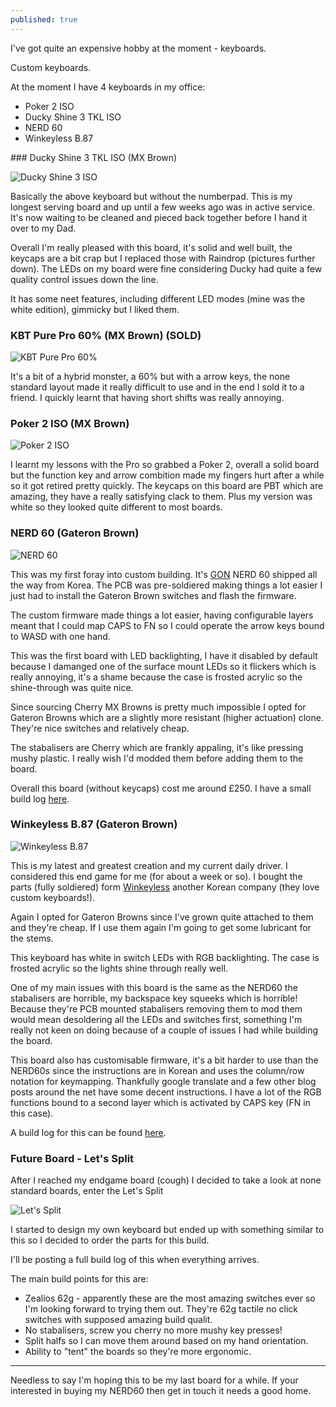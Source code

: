 ```yaml
---
published: true
---
```

I've got quite an expensive hobby at the moment - keyboards.

Custom keyboards.

At the moment I have 4 keyboards in my office:

* Poker 2 ISO
* Ducky Shine 3 TKL ISO
* NERD 60
* Winkeyless B.87

### Ducky Shine 3 TKL ISO (MX Brown)

![Ducky Shine 3 ISO](http://i.imgur.com/QGkCUtV.png)

Basically the above keyboard but without the numberpad. This is my longest serving board and up until a few weeks ago was in active service. It's now waiting to be cleaned and pieced back together before I hand it over to my Dad.

Overall I'm really pleased with this board, it's solid and well built, the keycaps are a bit crap but I replaced those with Raindrop (pictures further down). The LEDs on my board were fine considering Ducky had quite a few quality control issues down the line.

It has some neet features, including different LED modes (mine was the white edition), gimmicky but I liked them.

### KBT Pure Pro 60% (MX Brown) (SOLD)

![KBT Pure Pro 60%](https://i.imgur.com/7bkWg7D.jpg)

It's a bit of a hybrid monster, a 60% but with a arrow keys, the none standard layout made it really difficult to use and in the end I sold it to a friend. I quickly learnt that having short shifts was really annoying.

### Poker 2 ISO (MX Brown)

![Poker 2 ISO](https://i.imgur.com/oaryVv5.jpg)

I learnt my lessons with the Pro so grabbed a Poker 2, overall a solid board but the function key and arrow combition made my fingers hurt after a while so it got retired pretty quickly. The keycaps on this board are PBT which are amazing, they have a really satisfying clack to them. Plus my version was white so they looked quite different to most boards.

### NERD 60 (Gateron Brown)

![NERD 60](https://i.imgur.com/lEH9IIF.jpg)

This was my first foray into custom building. It's [GON](http://http://www.gonskeyboardworks.com/) NERD 60 shipped all the way from Korea. The PCB was pre-soldiered making things a lot easier I just had to install the Gateron Brown switches and flash the firmware.

The custom firmware made things a lot easier, having configurable layers meant that I could map CAPS to FN so I could operate the arrow keys bound to WASD with one hand.

This was the first board with LED backlighting, I have it disabled by default because I damanged one of the surface mount LEDs so it flickers which is really annoying, it's a shame because the case is frosted acrylic so the shine-through was quite nice.

Since sourcing Cherry MX Browns is pretty much impossible I opted for Gateron Browns which are a slightly more resistant (higher actuation) clone. They're nice switches and relatively cheap.

The stabalisers are Cherry which are frankly appaling, it's like pressing mushy plastic. I really wish I'd modded them before adding them to the board.

Overall this board (without keycaps) cost me around £250. I have a small build log [here](http://imgur.com/a/MpVvI).

### Winkeyless B.87 (Gateron Brown)

![Winkeyless B.87](https://i.imgur.com/GpfPZqK.jpg)

This is my latest and greatest creation and my current daily driver. I considered this end game for me (for about a week or so). I bought the parts (fully soldiered) form [Winkeyless](http://winkeyless.kr/) another Korean company (they love custom keyboards!).

Again I opted for Gateron Browns since I've grown quite attached to them and they're cheap. If I use them again I'm going to get some lubricant for the stems.

This keyboard has white in switch LEDs with RGB backlighting. The case is frosted acrylic so the lights shine through really well.

One of my main issues with this board is the same as the NERD60 the stabalisers are horrible, my backspace key squeeks which is horrible! Because they're PCB mounted stabalisers removing them to mod them would mean desoldering all the LEDs and switches first, something I'm really not keen on doing because of a couple of issues I had while building the board.

This board also has customisable firmware, it's a bit harder to use than the NERD60s since the instructions are in Korean and uses the column/row notation for keymapping. Thankfully google translate and a few other blog posts around the net have some decent instructions. I have a lot of the RGB functions bound to a second layer which is activated by CAPS key (FN in this case).

A build log for this can be found [here](http://imgur.com/a/8Iw4j).

### Future Board - Let's Split

After I reached my endgame board (cough) I decided to take a look at none standard boards, enter the Let's Split

![Let's Split](https://camo.githubusercontent.com/520594ec4d3678bdb9002f1ac4edf827cb6896c8/687474703a2f2f692e696d6775722e636f6d2f714658687575312e6a7067)

I started to design my own keyboard but ended up with something similar to this so I decided to order the parts for this build.

I'll be posting a full build log of this when everything arrives.

The main build points for this are:

* Zealios 62g - apparently these are the most amazing switches ever so I'm looking forward to trying them out. They're 62g tactile no click switches with supposed amazing build qualit.
* No stabalisers, screw you cherry no more mushy key presses!
* Split halfs so I can move them around based on my hand orientation.
* Ability to "tent" the boards so they're more ergonomic.

---

Needless to say I'm hoping this to be my last board for a while. If your interested in buying my NERD60 then get in touch it needs a good home.
